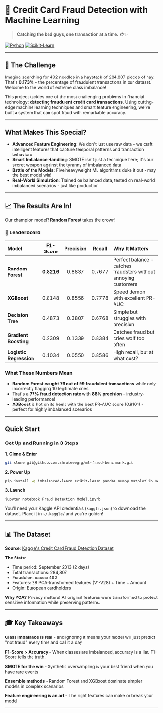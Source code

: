 # 🔐 Credit Card Fraud Detection with Machine Learning

> **Catching the bad guys, one transaction at a time.** 💳✨

[![Python](https://img.shields.io/badge/Python-3.8+-blue.svg)](https://www.python.org/)
[![Scikit-Learn](https://img.shields.io/badge/scikit--learn-ML-orange.svg)](https://scikit-learn.org/)

---

## 🎯 The Challenge

Imagine searching for 492 needles in a haystack of 284,807 pieces of hay. That's **0.173%** - the percentage of fraudulent transactions in our dataset. Welcome to the world of extreme class imbalance!

This project tackles one of the most challenging problems in financial technology: **detecting fraudulent credit card transactions**. Using cutting-edge machine learning techniques and smart feature engineering, we've built a system that can spot fraud with remarkable accuracy.

---

##  What Makes This Special?

- **Advanced Feature Engineering**: We don't just use raw data - we craft intelligent features that capture temporal patterns and transaction behaviors
- **Smart Imbalance Handling**: SMOTE isn't just a technique here; it's our secret weapon against the tyranny of imbalanced data
- **Battle of the Models**: Five heavyweight ML algorithms duke it out - may the best model win!
- **Real-World Simulation**: Trained on balanced data, tested on real-world imbalanced scenarios - just like production

---

## 📈 The Results Are In!

Our champion model? **Random Forest** takes the crown! 

### 🥇 Leaderboard

| Model | F1-Score | Precision | Recall | Why It Matters |
|:---|:---:|:---:|:---:|:---|
**Random Forest** | **0.8216** | 0.8837 | 0.7677 | Perfect balance - catches fraudsters without annoying customers |
**XGBoost** | 0.8148 | 0.8556 | 0.7778 | Speed demon with excellent PR-AUC |
**Decision Tree** | 0.4873 | 0.3807 | 0.6768 | Simple but struggles with precision |
**Gradient Boosting** | 0.2309 | 0.1339 | 0.8384 | Catches fraud but cries wolf too often |
**Logistic Regression** | 0.1034 | 0.0550 | 0.8586 | High recall, but at what cost? |

### What These Numbers Mean

- **Random Forest caught 76 out of 99 fraudulent transactions** while only incorrectly flagging 10 legitimate ones
- That's a **77% fraud detection rate** with **88% precision** - industry-leading performance!
- **XGBoost** is hot on its heels with the best PR-AUC score (0.8101) - perfect for highly imbalanced scenarios


---

## Quick Start

### Get Up and Running in 3 Steps

**1. Clone & Enter**
```bash
git clone git@github.com:shruteeegrg/ml-fraud-benchmark.git
```

**2. Power Up**
```bash
pip install -q imbalanced-learn scikit-learn pandas numpy matplotlib seaborn opendatasets xgboost
```

**3. Launch**
```bash
jupyter notebook Fraud_Detection_Model.ipynb
```

You'll need your Kaggle API credentials (`kaggle.json`) to download the dataset. Place it in `~/.kaggle/` and you're golden!

---

## 📊 The Dataset

**Source**: [Kaggle's Credit Card Fraud Detection Dataset](https://www.kaggle.com/datasets/mlg-ulb/creditcardfraud)

**The Stats**:
-  Time period: September 2013 (2 days)
-  Total transactions: 284,807
-  Fraudulent cases: 492
-  Features: 28 PCA-transformed features (V1-V28) + Time + Amount
-  Origin: European cardholders

**Why PCA?** Privacy matters! All original features were transformed to protect sensitive information while preserving patterns.

---

## 🎓 Key Takeaways

 **Class imbalance is real** - and ignoring it means your model will just predict "not fraud" every time and call it a day
 
 **F1-Score > Accuracy** - When classes are imbalanced, accuracy is a liar. F1-Score tells the truth.
 
 **SMOTE for the win** - Synthetic oversampling is your best friend when you have rare events
 
 **Ensemble methods** - Random Forest and XGBoost dominate simpler models in complex scenarios
 
 **Feature engineering is an art** - The right features can make or break your model

---
